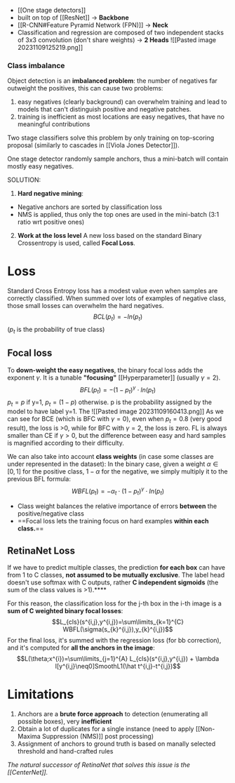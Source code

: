 - [[One stage detectors]]
- built on top of [[ResNet]] -> **Backbone**
- [[R-CNN#Feature Pyramid Network (FPN)]] -> **Neck**
- Classification and regression are composed of two independent stacks of 3x3 convolution (don't share weights) -> **2 Heads**
![[Pasted image 20231109125219.png]]

### Class imbalance
Object detection is an **imbalanced problem**: the number of negatives far outweight the positives, this can cause two problems:
1. easy negatives (clearly background) can overwhelm training and lead to models that can't distinguish positive and negative patches.
2. training is inefficient as most locations are easy negatives, that have no meaningful contributions

Two stage classifiers solve this problem by only training on top-scoring proposal (similarly to cascades in [[Viola Jones Detector]]).

One stage detector randomly sample anchors, thus a mini-batch will contain mostly easy negatives.

SOLUTION: 
1) **Hard negative mining**: 
- Negative anchors are sorted by classification loss
- NMS is applied, thus only the top ones are used in the mini-batch (3:1 ratio wrt positive ones)
2) **Work at the loss level**
	A new loss based on the standard Binary Crossentropy is used, called **Focal Loss**.

# Loss
Standard Cross Entropy loss has a modest value even when samples are correctly classified. When summed over lots of examples of negative class, those small losses can overwhelm the hard negatives.
$$BCL(p_{t})=- ln(p_{t})$$
 ($p_{t}$ is the probability of true class)
## Focal loss
To **down-weight the easy negatives**, the binary focal loss adds the exponent $\gamma$. It is a tunable **"focusing"** [[Hyperparameter]] (usually $\gamma=2$).
$$BFL(p_{t})=-(1-p_{t})^{\gamma}\cdot ln(p_{t})$$
$p_t= p$ if y=1, $p_{t}=(1-p)$ otherwise. p is the probability assigned by the model to have label y=1.
The 
![[Pasted image 20231109160413.png]]
As we can see for BCE (which is BFC with $\gamma=0$), even when $p_t=0.8$ (very good result), the loss is >0, while for BFC with $\gamma=2$, the loss is zero. 
FL is always smaller than CE if $\gamma>0$, but the difference between easy and hard samples is magnified according to their difficulty.

We can also take into account **class weights** (in case some classes are under represented in the dataset):
In the binary case, given a weight $\alpha \in [0,1]$ for the positive class, $1-\alpha$ for the negative, we simply multiply it to the previous BFL formula:
$$WBFL(p_{t})=-\alpha_{t}\cdot(1-p_{t})^{\gamma}\cdot ln(p_{t})$$
- Class weight balances the relative importance of errors **between** the positive/negative class
- ==Focal loss lets the training focus on hard examples **within each class.**==

## RetinaNet Loss
If we have to predict multiple classes, the prediction **for each box** can have from 1 to C classes, **not assumed to be mutually exclusive**.
The label head doesn't use softmax with C outputs, rather **C independent sigmoids** (the sum of the class values is >1).****

For this reason, the classification loss for the j-th box in the i-th image is a **sum of C weighted binary focal losses**:
$$L_{cls}(s^{i,j},y^{i,j})=\sum\limits_{k=1}^{C} WBFL(\sigma(s_{k}^{i,j}),y_{k}^{i,j})$$
For the final loss, it's summed with the regression loss (for bb correction), and it's computed for **all the anchors in the image**:
$$L(\theta;x^{i})=\sum\limits_{j=1}^{A} L_{cls}(s^{i,j},y^{i,j}) + \lambda I[y^{i,j}\neq0]SmoothL1(\hat t^{i,j}-t^{i,j})$$
# Limitations
1. Anchors are a **brute force approach** to detection (enumerating all possible boxes), very **inefficient**
2. Obtain a lot of duplicates for a single instance (need to apply [[Non-Maxima Suppression (NMS)]] post processing)
3. Assignment of anchors to ground truth is based on manally selected threshold and hand-crafted rules

_The natural successor of RetinaNet that solves this issue is the [[CenterNet]]._
